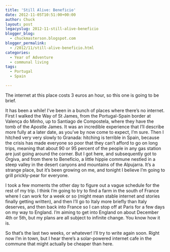 ```yaml
---
title: 'Still Alive: Beneficio'
date: 2012-11-05T10:51:00+00:00
author: Chuck
layout: post
legacyslug: 2012-11-still-alive-beneficio
blogger_blog:
  - chuckmasterson.blogspot.com
blogger_permalink:
  - /2012/11/still-alive-beneficio.html
categories:
  - Year of Adventure
  - communal living
tags:
  - Portugal
  - Spain

---
```


The internet at this place costs 3 euros an hour, so this one is going to be
brief.

It has been a while! I’ve been in a bunch of places where there’s no internet.
First I walked the Way of St James, from the Portugal-Spain border at Valença
do Minho, up to Santiago de Compostela, where they have the tomb of the Apostle
James. It was an incredible experience that I’ll describe more fully at a later
date, as you’ve by now come to expect, I’m sure. Then I hitched very very
slowly to Granada: hitching is terrible in Spain, because the crisis has made
everyone so poor that they can’t afford to go on long trips, meaning that about
90 or 95 percent of the people in any gas station are just going around the
corner. But I got here, and subsequently got to Órgiva, and from there to
Beneficio, a little hippie commune nestled in a steep valley in the desert
canyons and mountains of the Alpujarra. It’s a strange place, but it’s been
growing on me, and tonight I believe I’m going to grill prickly-pear for
everyone.

I took a few moments the other day to figure out a vague schedule for the rest
of my trip. I think I’m going to try to find a farm in the south of France
where I can work for a week or so (might mean stable internet and stories
finally getting written), and then I’ll go to Italy more briefly than Italy
deserves, and then back into France so I can stop off at Paris for a few days
on my way to England. I’m aiming to get into England on about December 4th or
5th, but my plans are all subject to infinite change. You know how it is.

So that’s the last two weeks, or whatever! I’ll try to write again soon. Right
now I’m in town, but I hear there’s a solar-powered internet cafe in the
commune that might actually be cheaper than here.
